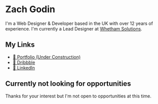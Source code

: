 # Zach Godin
I'm a Web Designer & Developer based in the UK with over 12 years of experience. I'm currently a Lead Designer at <a href="https://whethamsolutions.com" target="_blank">Whetham Solutions</a>.

## My Links
* [🚀 Portfolio (Under Construction)](https://zch.gdn)
* [🎨 Dribbble](https://dribbble.com/zchgdn)
* [💼 LinkedIn](https://www.linkedin.com/in/zchgdn/)


## Currently not looking for opportunities 
Thanks for your interest but I'm not open to opportunities at this time.
